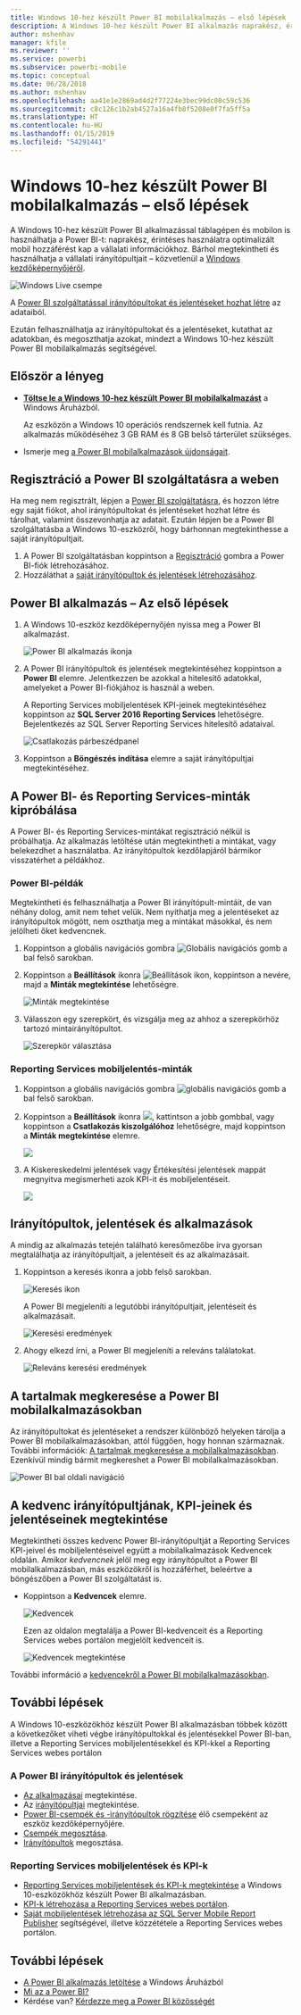 ```yaml
---
title: Windows 10-hez készült Power BI mobilalkalmazás – első lépések
description: A Windows 10-hez készült Power BI alkalmazás naprakész, érintéses használatra optimalizált mobil hozzáférést biztosít a vállalati információkhoz a táblagépén vagy a telefonján.
author: mshenhav
manager: kfile
ms.reviewer: ''
ms.service: powerbi
ms.subservice: powerbi-mobile
ms.topic: conceptual
ms.date: 06/28/2018
ms.author: mshenhav
ms.openlocfilehash: aa41e1e2869ad4d2f77224e3bec99dc00c59c536
ms.sourcegitcommit: c8c126c1b2ab4527a16a4fb8f5208e0f7fa5ff5a
ms.translationtype: HT
ms.contentlocale: hu-HU
ms.lasthandoff: 01/15/2019
ms.locfileid: "54291441"
---
```

# <a name="get-started-with-the-power-bi-mobile-app-for-windows-10"></a>Windows 10-hez készült Power BI mobilalkalmazás – első lépések
A Windows 10-hez készült Power BI alkalmazással táblagépen és mobilon is használhatja a Power BI-t: naprakész, érintéses használatra optimalizált mobil hozzáférést kap a vállalati információkhoz. Bárhol megtekintheti és használhatja a vállalati irányítópultjait – közvetlenül a [Windows kezdőképernyőjéről](mobile-pin-dashboard-start-screen-windows-10-phone-app.md).

![Windows Live csempe](./media/mobile-windows-10-phone-app-get-started/pbi_win10_livetile.gif)

A [Power BI szolgáltatással irányítópultokat és jelentéseket hozhat létre](../../service-get-started.md) az adataiból. 

Ezután felhasználhatja az irányítópultokat és a jelentéseket, kutathat az adatokban, és megoszthatja azokat, mindezt a Windows 10-hez készült Power BI mobilalkalmazás segítségével.

## <a name="first-things-first"></a>Először a lényeg
* [**Töltse le a Windows 10-hez készült Power BI mobilalkalmazást**](http://go.microsoft.com/fwlink/?LinkID=526478) a Windows Áruházból.
  
  Az eszközön a Windows 10 operációs rendszernek kell futnia. Az alkalmazás működéséhez 3 GB RAM és 8 GB belső tárterület szükséges.
   
* Ismerje meg [a Power BI mobilalkalmazások újdonságait](mobile-whats-new-in-the-mobile-apps.md).

## <a name="sign-up-for-the-power-bi-service-on-the-web"></a>Regisztráció a Power BI szolgáltatásra a weben
Ha meg nem regisztrált, lépjen a [Power BI szolgáltatásra](http://powerbi.com/), és hozzon létre egy saját fiókot, ahol irányítópultokat és jelentéseket hozhat létre és tárolhat, valamint összevonhatja az adatait. Ezután lépjen be a Power BI szolgáltatásba a Windows 10-eszközről, hogy bárhonnan megtekinthesse a saját irányítópultjait.

1. A Power BI szolgáltatásban koppintson a [Regisztráció](http://go.microsoft.com/fwlink/?LinkID=513879) gombra a Power BI-fiók létrehozásához.
2. Hozzáláthat a [saját irányítópultok és jelentések létrehozásához](../../service-get-started.md).

## <a name="get-started-with-the-power-bi-app"></a>Power BI alkalmazás – Az első lépések
1. A Windows 10-eszköz kezdőképernyőjén nyissa meg a Power BI alkalmazást.
   
   ![Power BI alkalmazás ikonja](./media/mobile-windows-10-phone-app-get-started/pbi_win10ph_appiconsm.png)
2. A Power BI irányítópultok és jelentések megtekintéséhez koppintson a **Power BI** elemre. Jelentkezzen be azokkal a hitelesítő adatokkal, amelyeket a Power BI-fiókjához is használ a weben. 
   
   A Reporting Services mobiljelentések KPI-jeinek megtekintéséhez koppintson az **SQL Server 2016 Reporting Services** lehetőségre. Bejelentkezés az SQL Server Reporting Services hitelesítő adataival.
   
   ![Csatlakozás párbeszédpanel](./media/mobile-windows-10-phone-app-get-started/power-bi-windows-10-connect.png)
3. Koppintson a **Böngészés indítása** elemre a saját irányítópultjai megtekintéséhez.

## <a name="try-the-power-bi-and-reporting-services-samples"></a>A Power BI- és Reporting Services-minták kipróbálása
A Power BI- és Reporting Services-mintákat regisztráció nélkül is próbálhatja. Az alkalmazás letöltése után megtekintheti a mintákat, vagy belekezdhet a használatba. Az irányítópultok kezdőlapjáról bármikor visszatérhet a példákhoz.

### <a name="power-bi-samples"></a>Power BI-példák
Megtekintheti és felhasználhatja a Power BI irányítópult-mintáit, de van néhány dolog, amit nem tehet velük. Nem nyithatja meg a jelentéseket az irányítópultok mögött, nem oszthatja meg a mintákat másokkal, és nem jelölheti őket kedvencnek.

1. Koppintson a globális navigációs gombra ![Globális navigációs gomb](././media/mobile-windows-10-phone-app-get-started/power-bi-windows-10-navigation-icon.png) a bal felső sarokban.
2. Koppintson a **Beállítások** ikonra ![Beállítások ikon](./media/mobile-windows-10-phone-app-get-started/power-bi-win10-settings-icon.png), koppintson a nevére, majd a **Minták megtekintése** lehetőségre.
   
   ![Minták megtekintése](./media/mobile-windows-10-phone-app-get-started/power-bi-win10-view-samples.png)
3. Válasszon egy szerepkört, és vizsgálja meg az ahhoz a szerepkörhöz tartozó mintairányítópultot.  
   
   ![Szerepkör választása](./media/mobile-windows-10-phone-app-get-started/power-bi-win10-samples.png)

### <a name="reporting-services-mobile-report-samples"></a>Reporting Services mobiljelentés-minták
1. Koppintson a globális navigációs gombra ![globális navigációs gomb](././media/mobile-windows-10-phone-app-get-started/power-bi-windows-10-navigation-icon.png) a bal felső sarokban.
2. Koppintson a **Beállítások** ikonra ![](./media/mobile-windows-10-phone-app-get-started/power-bi-win10-settings-icon.png), kattintson a jobb gombbal, vagy koppintson a **Csatlakozás kiszolgálóhoz** lehetőségre, majd koppintson a **Minták megtekintése** elemre.
   
   ![](media/mobile-windows-10-phone-app-get-started/power-bi-win10-connect-ssrs-samples.png)
3. A Kiskereskedelmi jelentések vagy Értékesítési jelentések mappát megnyitva megismerheti azok KPI-it és mobiljelentéseit.
   
   ![](media/mobile-windows-10-phone-app-get-started/power-bi-win10-ssrs-sample-kpis.png)

## <a name="search-for-dashboards-reports-and-apps"></a>Irányítópultok, jelentések és alkalmazások
A mindig az alkalmazás tetején található keresőmezőbe írva gyorsan megtalálhatja az irányítópultjait, a jelentéseit és az alkalmazásait.

1. Koppintson a keresés ikonra a jobb felső sarokban.
   
   ![Keresés ikon](./media/mobile-windows-10-phone-app-get-started/pbi_win10ph_searchbarbrdr.png)
   
   A Power BI megjeleníti a legutóbbi irányítópultjait, jelentéseit és alkalmazásait.
   
   ![Keresési eredmények](./media/mobile-windows-10-phone-app-get-started/pbi_win10_searchrecent.png)
2. Ahogy elkezd írni, a Power BI megjeleníti a releváns találatokat.
   
   ![Releváns keresési eredmények](./media/mobile-windows-10-phone-app-get-started/pbi_win10_search_m.png)

## <a name="find-your-content-in-the-power-bi-mobile-apps"></a>A tartalmak megkeresése a Power BI mobilalkalmazásokban
Az irányítópultokat és jelentéseket a rendszer különböző helyeken tárolja a Power BI mobilalkalmazásokban, attól függően, hogy honnan származnak. További információk: [A tartalmak megkeresése a mobilalkalmazásokban](mobile-apps-quickstart-view-dashboard-report.md). Ezenkívül mindig bármit megkereshet a Power BI mobilalkalmazásokban. 

![Power BI bal oldali navigáció](./media/mobile-windows-10-phone-app-get-started/power-bi-win10-left-nav.png)

## <a name="view-your-favorite-dashboards-kpis-and-reports"></a>A kedvenc irányítópultjának, KPI-jeinek és jelentéseinek megtekintése
Megtekintheti összes kedvenc Power BI-irányítópultját a Reporting Services KPI-jeivel és mobiljelentéseivel együtt a mobilalkalmazások Kedvencek oldalán. Amikor *kedvencnek* jelöl meg egy irányítópultot a Power BI mobilalkalmazásban, más eszközökről is hozzáférhet, beleértve a böngészőben a Power BI szolgáltatást is. 

* Koppintson a **Kedvencek** elemre.
  
   ![Kedvencek](./media/mobile-windows-10-phone-app-get-started/power-bi-win10-favorite-menu.png)
  
   Ezen az oldalon megtalálja a Power BI-kedvenceit és a Reporting Services webes portálon megjelölt kedvenceit is.
  
   ![Kedvencek megtekintése](./media/mobile-windows-10-phone-app-get-started/power-bi-win10-favorites.png)

További információ a [kedvencekről a Power BI mobilalkalmazásokban](mobile-apps-favorites.md).

## <a name="next-steps"></a>További lépések
A Windows 10-eszközökhöz készült Power BI alkalmazásban többek között a következőket viheti végbe irányítópultokkal és jelentésekkel Power BI-ban, illetve a Reporting Services mobiljelentésekkel és KPI-kkel a Reporting Services webes portálon

### <a name="power-bi-dashboards-and-reports"></a>A Power BI irányítópultok és jelentések
* [Az alkalmazásai](../../service-create-distribute-apps.md) megtekintése.
* Az [irányítópultjai](mobile-apps-view-dashboard.md) megtekintése.
* [Power BI-csempék és -irányítópultok rögzítése](mobile-pin-dashboard-start-screen-windows-10-phone-app.md) élő csempeként az eszköz kezdőképernyőjére.
* [Csempék megosztása](mobile-windows-10-phone-app-get-started.md).
* [Irányítópultok](mobile-share-dashboard-from-the-mobile-apps.md) megosztása.

### <a name="reporting-services-mobile-reports-and-kpis"></a>Reporting Services mobiljelentések és KPI-k
* [Reporting Services mobiljelentések és KPI-k megtekintése](mobile-app-windows-10-ssrs-kpis-mobile-reports.md) a Windows 10-eszközökhöz készült Power BI alkalmazásban.
* [KPI-k létrehozása a Reporting Services webes portálon](https://msdn.microsoft.com/library/mt683632.aspx).
* [Saját mobiljelentések létrehozása az SQL Server Mobile Report Publisher](https://msdn.microsoft.com/library/mt652547.aspx) segítségével, illetve közzététele a Reporting Services webes portálon.

## <a name="next-steps"></a>További lépések
* [A Power BI alkalmazás letöltése](http://go.microsoft.com/fwlink/?LinkID=526478) a Windows Áruházból  
* [Mi az a Power BI?](../../power-bi-overview.md)
* Kérdése van? [Kérdezze meg a Power BI közösségét](http://community.powerbi.com/)


